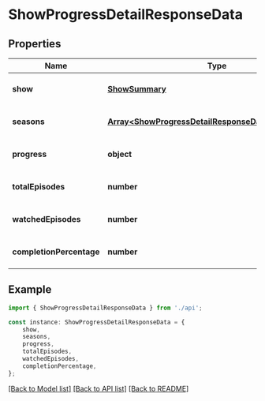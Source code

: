 # ShowProgressDetailResponseData


## Properties

Name | Type | Description | Notes
------------ | ------------- | ------------- | -------------
**show** | [**ShowSummary**](ShowSummary.md) |  | [optional] [default to undefined]
**seasons** | [**Array&lt;ShowProgressDetailResponseDataSeasonsInner&gt;**](ShowProgressDetailResponseDataSeasonsInner.md) |  | [optional] [default to undefined]
**progress** | **object** |  | [optional] [default to undefined]
**totalEpisodes** | **number** |  | [optional] [default to undefined]
**watchedEpisodes** | **number** |  | [optional] [default to undefined]
**completionPercentage** | **number** |  | [optional] [default to undefined]

## Example

```typescript
import { ShowProgressDetailResponseData } from './api';

const instance: ShowProgressDetailResponseData = {
    show,
    seasons,
    progress,
    totalEpisodes,
    watchedEpisodes,
    completionPercentage,
};
```

[[Back to Model list]](../README.md#documentation-for-models) [[Back to API list]](../README.md#documentation-for-api-endpoints) [[Back to README]](../README.md)
